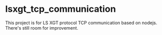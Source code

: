 # lsxgt_tcp_communication
This project is for LS XGT protocol TCP communication based on nodejs. 
There's still room for improvement.
